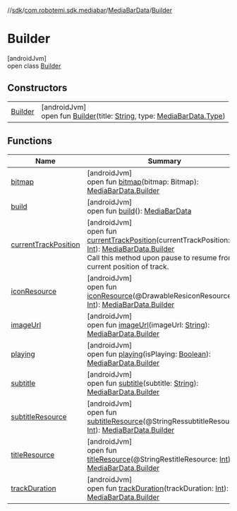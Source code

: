 //[sdk](../../../../index.md)/[com.robotemi.sdk.mediabar](../../index.md)/[MediaBarData](../index.md)/[Builder](index.md)

# Builder

[androidJvm]\
open class [Builder](index.md)

## Constructors

| | |
|---|---|
| [Builder](-builder.md) | [androidJvm]<br>open fun [Builder](-builder.md)(title: [String](https://docs.oracle.com/javase/8/docs/api/java/lang/String.html), type: [MediaBarData.Type](../-type/index.md)) |

## Functions

| Name | Summary |
|---|---|
| [bitmap](bitmap.md) | [androidJvm]<br>open fun [bitmap](bitmap.md)(bitmap: Bitmap): [MediaBarData.Builder](index.md) |
| [build](build.md) | [androidJvm]<br>open fun [build](build.md)(): [MediaBarData](../index.md) |
| [currentTrackPosition](current-track-position.md) | [androidJvm]<br>open fun [currentTrackPosition](current-track-position.md)(currentTrackPosition: [Int](https://kotlinlang.org/api/latest/jvm/stdlib/kotlin/-int/index.html)): [MediaBarData.Builder](index.md)<br>Call this method upon pause to resume from current position of track. |
| [iconResource](icon-resource.md) | [androidJvm]<br>open fun [iconResource](icon-resource.md)(@DrawableResiconResource: [Int](https://kotlinlang.org/api/latest/jvm/stdlib/kotlin/-int/index.html)): [MediaBarData.Builder](index.md) |
| [imageUrl](image-url.md) | [androidJvm]<br>open fun [imageUrl](image-url.md)(imageUrl: [String](https://docs.oracle.com/javase/8/docs/api/java/lang/String.html)): [MediaBarData.Builder](index.md) |
| [playing](playing.md) | [androidJvm]<br>open fun [playing](playing.md)(isPlaying: [Boolean](https://kotlinlang.org/api/latest/jvm/stdlib/kotlin/-boolean/index.html)): [MediaBarData.Builder](index.md) |
| [subtitle](subtitle.md) | [androidJvm]<br>open fun [subtitle](subtitle.md)(subtitle: [String](https://docs.oracle.com/javase/8/docs/api/java/lang/String.html)): [MediaBarData.Builder](index.md) |
| [subtitleResource](subtitle-resource.md) | [androidJvm]<br>open fun [subtitleResource](subtitle-resource.md)(@StringRessubtitleResource: [Int](https://kotlinlang.org/api/latest/jvm/stdlib/kotlin/-int/index.html)): [MediaBarData.Builder](index.md) |
| [titleResource](title-resource.md) | [androidJvm]<br>open fun [titleResource](title-resource.md)(@StringRestitleResource: [Int](https://kotlinlang.org/api/latest/jvm/stdlib/kotlin/-int/index.html)): [MediaBarData.Builder](index.md) |
| [trackDuration](track-duration.md) | [androidJvm]<br>open fun [trackDuration](track-duration.md)(trackDuration: [Int](https://kotlinlang.org/api/latest/jvm/stdlib/kotlin/-int/index.html)): [MediaBarData.Builder](index.md) |
